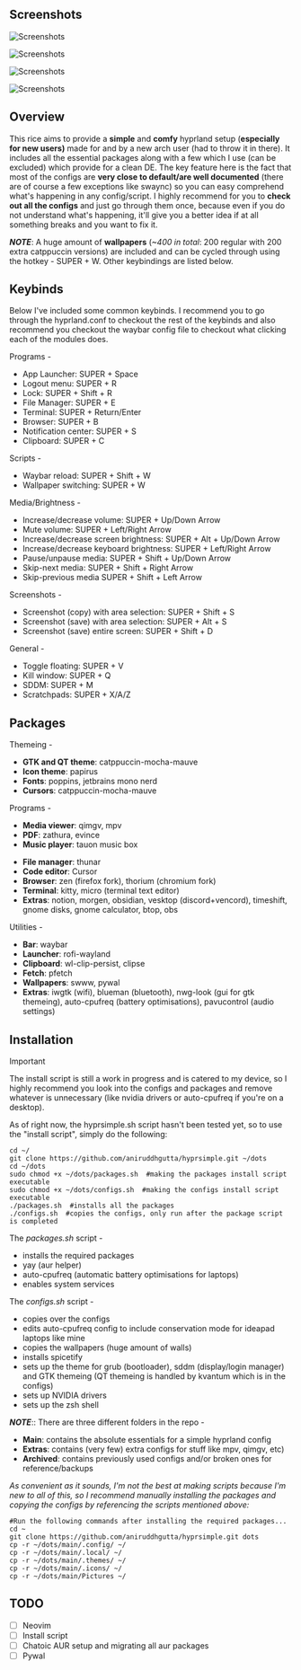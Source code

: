 ## Screenshots
![Screenshots](https://raw.githubusercontent.com/aniruddhgutta/hyprsimple/master/main/Pictures/Screenshots/catppuccin-setup_1.png)

![Screenshots](https://raw.githubusercontent.com/aniruddhgutta/hyprsimple/master/main/Pictures/Screenshots/catppuccin-setup_4.png)

![Screenshots](https://raw.githubusercontent.com/aniruddhgutta/hyprsimple/master/main/Pictures/Screenshots/catppuccin-setup_2.png)

![Screenshots](https://raw.githubusercontent.com/aniruddhgutta/hyprsimple/master/main/Pictures/Screenshots/alternate-setup.png)


## Overview
This rice aims to provide a **simple** and **comfy** hyprland setup (**especially for new users)** made for and by a new arch user (had to throw it in there). It includes all the essential packages along with a few which I use (can be excluded) which provide for a clean DE.  The key feature here is the fact that most of the configs are **very close to default/are well documented** (there are of course a few exceptions like swaync) so you can easy comprehend what's happening in any config/script.
I highly recommend for you to **check out all the configs** and just go through them once, because even if you do not understand what's happening, it'll give you a better idea if at all something breaks and you want to fix it.

***NOTE***: A huge amount of **wallpapers** (*~400 in total*: 200 regular with 200 extra catppuccin versions) are included and can be cycled through using the hotkey - SUPER + W. Other keybindings are listed below.

## Keybinds
Below I've included some common keybinds. I  recommend you to go through the hyprland.conf to checkout the rest of the keybinds and also recommend you checkout the waybar config file to checkout what clicking each of the modules does.

Programs -
* App Launcher: SUPER + Space
* Logout menu: SUPER + R
* Lock: SUPER + Shift + R
* File Manager: SUPER + E
* Terminal: SUPER + Return/Enter
* Browser: SUPER + B
* Notification center: SUPER + S
* Clipboard: SUPER + C

Scripts -
* Waybar reload: SUPER + Shift + W
* Wallpaper switching: SUPER + W

Media/Brightness -
* Increase/decrease volume: SUPER + Up/Down Arrow 
* Mute volume: SUPER + Left/Right Arrow
* Increase/decrease screen brightness: SUPER + Alt + Up/Down Arrow
* Increase/decrease keyboard brightness: SUPER + Left/Right Arrow
* Pause/unpause media: SUPER + Shift +  Up/Down Arrow 
* Skip-next media: SUPER + Shift +  Right Arrow 
* Skip-previous media SUPER + Shift +  Left Arrow 

Screenshots -
* Screenshot (copy) with area selection: SUPER + Shift + S
* Screenshot (save) with area selection: SUPER + Alt + S
* Screenshot (save) entire screen: SUPER + Shift + D

General -
* Toggle floating:  SUPER + V
* Kill window: SUPER + Q
* SDDM: SUPER + M
* Scratchpads: SUPER + X/A/Z

## Packages
Themeing -
- **GTK and QT theme**: catppuccin-mocha-mauve
- **Icon theme**: papirus
- **Fonts**: poppins, jetbrains mono nerd
- **Cursors**: catppuccin-mocha-mauve

Programs -
* **Media viewer**: qimgv, mpv
* **PDF**: zathura, evince
* **Music player**: tauon music box
- **File manager**: thunar
- **Code editor**: Cursor
- **Browser**: zen (firefox fork), thorium (chromium fork)
- **Terminal**: kitty, micro (terminal text editor)
- **Extras**: notion, morgen, obsidian, vesktop (discord+vencord), timeshift, gnome disks, gnome calculator, btop, obs

Utilities -
- **Bar**: waybar
- **Launcher**: rofi-wayland
- **Clipboard**: wl-clip-persist, clipse
- **Fetch**: pfetch
- **Wallpapers**: swww, pywal
- **Extras**: iwgtk (wifi), blueman (bluetooth), nwg-look (gui for gtk themeing), auto-cpufreq (battery optimisations), pavucontrol (audio settings)

## Installation
> [!IMPORTANT]
The install script is still a work in progress and is catered to my device, so I highly recommend you look into the configs and packages and remove whatever is unnecessary (like nvidia drivers or auto-cpufreq if you're on a desktop).

As of right now, the hyprsimple.sh script hasn't been tested yet, so to use the "install script", simply do the following:

```shell
cd ~/
git clone https://github.com/aniruddhgutta/hyprsimple.git ~/dots
cd ~/dots  
sudo chmod +x ~/dots/packages.sh  #making the packages install script executable
sudo chmod +x ~/dots/configs.sh  #making the configs install script executable
./packages.sh  #installs all the packages
./configs.sh  #copies the configs, only run after the package script is completed
```

The *packages.sh* script - 
* installs the required packages
* yay (aur helper) 
* auto-cpufreq (automatic battery optimisations for laptops)
* enables system services

The *configs.sh* script - 
* copies over the configs
* edits auto-cpufreq config to include conservation mode for ideapad laptops like mine
* copies the wallpapers (huge amount of walls)
* installs spicetify
* sets up the theme for grub (bootloader), sddm (display/login manager) and GTK themeing (QT themeing is handled by kvantum which is in the configs)
* sets up NVIDIA drivers
* sets up the zsh shell

***NOTE***:: There are three different folders in the repo -
* **Main**: contains the absolute essentials for a simple hyprland config
* **Extras**: contains (very few) extra configs for stuff like mpv, qimgv, etc)
* **Archived**: contains previously used configs and/or broken ones for reference/backups

*As convenient as it sounds, I'm not the best at making scripts because I'm new to all of this, so I recommend manually installing the packages and copying the configs by referencing the scripts mentioned above:*
```shell
#Run the following commands after installing the required packages...
cd ~
git clone https://github.com/aniruddhgutta/hyprsimple.git dots
cp -r ~/dots/main/.config/ ~/
cp -r ~/dots/main/.local/ ~/
cp -r ~/dots/main/.themes/ ~/
cp -r ~/dots/main/.icons/ ~/
cp -r ~/dots/main/Pictures ~/
```

## TODO
- [ ] Neovim
- [ ] Install script
- [ ] Chatoic AUR setup and migrating all aur packages
- [ ] Pywal
